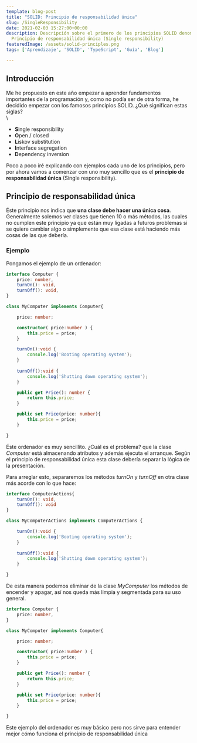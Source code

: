 ```yaml
---
template: blog-post
title: "SOLID: Principio de responsabilidad única"
slug: /SingleResponsibility
date: 2021-02-03 15:27:00+00:00
description: Descripción sobre el primero de los principios SOLID denominado
  Principio de responsabilidad única (Single responsibility)
featuredImage: /assets/solid-principles.png
tags: ['Aprendizaje', 'SOLID', 'TypeScript', 'Guía', 'Blog']

---
```

## Introducción 
Me he propuesto en este año empezar a aprender fundamentos importantes de la programación y, como no podía ser de otra forma, he decidido empezar con los famosos principios SOLID. ¿Qué significan estas siglas?\
\

* **S**ingle responsibility  
* **O**pen / closed
* **L**iskov substitution
* **I**nterface segregation
* **D**ependency inversion

Poco a poco iré explicando con ejemplos cada uno de los principios, pero por ahora vamos a comenzar con uno muy sencillo que es el **principio de responsabilidad única** (Single responsibility).

## Principio de responsabilidad única

Éste principio nos indica que **una clase debe hacer una única cosa**. Generalmente solemos ver clases que tienen 10 o más métodos, las cuales no cumplen este principio ya que están muy ligadas a futuros problemas si se quiere cambiar algo o simplemente que esa clase está haciendo más cosas de las que debería. 

### Ejemplo

Pongamos el ejemplo de un ordenador: 

```typescript
interface Computer {
    price: number,
    turnOn(): void,
    turnOff(): void,
}

class MyComputer implements Computer{

    price: number;

    constructor( price:number ) {
        this.price = price;
    }

    turnOn():void {
        console.log('Booting operating system');
    }
  
    turnOff():void {
        console.log('Shutting down operating system');
    }

    public get Price(): number {
        return this.price;
    }

    public set Price(price: number){
        this.price = price;
    }

}
```

Éste ordenador es muy sencillito. ¿Cuál es el problema? que la clase *Computer* está almacenando atributos y además ejecuta el arranque. Según el principio de responsabilidad única esta clase debería separar la lógica de la presentación. 

Para arreglar esto, separaremos los métodos *turnOn* y *turnOff* en otra clase más acorde con lo que hace: 

```typescript
interface ComputerActions{
    turnOn(): void,
    turnOff(): void
}

class MyComputerActions implements ComputerActions {

    turnOn():void {
        console.log('Booting operating system');
    }
  
    turnOff():void {
        console.log('Shutting down operating system');
    }

}
```

De esta manera podemos eliminar de la clase *MyComputer* los métodos de encender y apagar, así nos queda más limpia y segmentada para su uso general. 

```typescript
interface Computer {
    price: number,
}

class MyComputer implements Computer{

    price: number;

    constructor( price:number ) {
        this.price = price;
    }

    public get Price(): number {
        return this.price;
    }

    public set Price(price: number){
        this.price = price;
    }

}
```

Este ejemplo del ordenador es muy básico pero nos sirve para entender mejor cómo funciona el principio de responsabilidad única